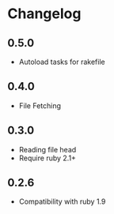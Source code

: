 # Changelog

## 0.5.0

* Autoload tasks for rakefile

## 0.4.0

* File Fetching

## 0.3.0

* Reading file head
* Require ruby 2.1+

## 0.2.6

* Compatibility with ruby 1.9
